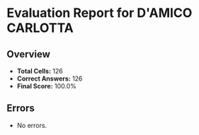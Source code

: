 # Evaluation Report for D'AMICO CARLOTTA

## Overview

- **Total Cells:** 126
- **Correct Answers:** 126
- **Final Score:** 100.0%

## Errors

- No errors.